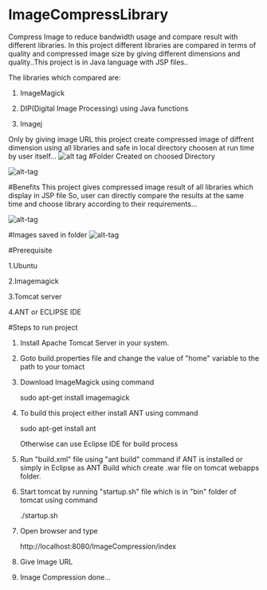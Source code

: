 # ImageCompressLibrary
Compress Image to reduce bandwidth usage and compare result with different libraries. In this project different libraries are compared in terms of quality and compressed image size by giving different dimensions and quality..This project is in Java language with JSP files..

The libraries which compared are:

1. ImageMagick

2. DIP(Digital Image Processing) using Java functions 

3. Imagej

Only by giving image URL this project create compressed image of diffrent dimension using all libraries and safe in local directory choosen at run time by user itself...
![alt tag](https://cloud.githubusercontent.com/assets/20204963/16907026/0bbd067e-4cdd-11e6-922c-8380c753f074.png)
#Folder Created on choosed Directory

![alt-tag](https://cloud.githubusercontent.com/assets/20204963/16907028/121f4acc-4cdd-11e6-919e-56aa98c5fb88.png)

#Benefits
This project gives compressed image result of all libraries which display in JSP file So, user can directly compare the results at the same time and choose library according to their requirements...

![alt-tag](https://cloud.githubusercontent.com/assets/20204963/16907024/06f1954c-4cdd-11e6-8a36-8a27d1e33425.png)

#Images saved in folder
![alt-tag](https://cloud.githubusercontent.com/assets/20204963/16907196/0d8188ac-4cdf-11e6-8b43-151af1ac87cb.png)

#Prerequisite

1.Ubuntu

2.Imagemagick 

3.Tomcat server

4.ANT or ECLIPSE IDE


#Steps to run project

1. Install Apache Tomcat Server in your system.

2. Goto build.properties file and change the value of "home" variable to the path to your tomact

3. Download ImageMagick using command
 
    sudo apt-get install imagemagick

4. To build this project either install ANT using command

     sudo apt-get install ant
    
    Otherwise can use Eclipse IDE for build process
    
5. Run "build.xml" file using "ant build" command if ANT is installed or simply in Eclipse as ANT Build which create .war file on tomcat webapps folder.

6. Start tomcat by running "startup.sh" file which is in "bin" folder of tomcat using command
       
      ./startup.sh
7. Open browser and type
     
      http://localhost:8080/ImageCompression/index

8. Give Image URL

9. Image Compression done... 

    
    



